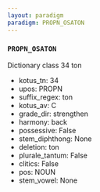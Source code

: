 ```yaml
---
layout: paradigm
paradigm: PROPN_OSATON
---
```

### ` PROPN_OSATON `

Dictionary class 34 ton
* kotus_tn: 34
* upos: PROPN
* suffix_regex: ton
* kotus_av: C
* grade_dir: strengthen
* harmony: back
* possessive: False
* stem_diphthong: None
* deletion: ton
* plurale_tantum: False
* clitics: False
* pos: NOUN
* stem_vowel: None
